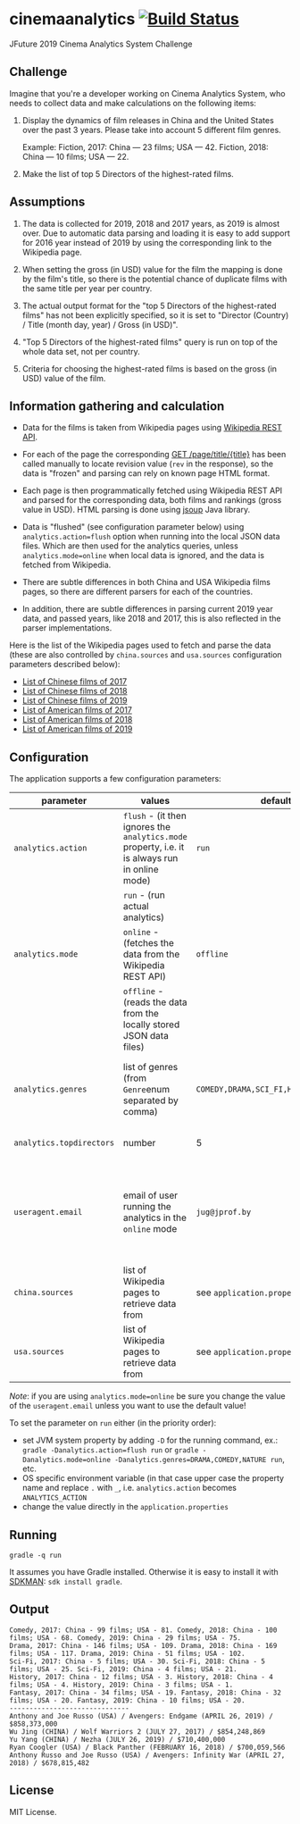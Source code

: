 # cinemaanalytics [![Build Status](https://travis-ci.org/zshamrock/cinemaanalytics.svg?branch=master)](https://travis-ci.org/zshamrock/cinemaanalytics) 

JFuture 2019 Cinema Analytics System Challenge

## Challenge

Imagine that you're a developer working on Cinema Analytics System, who needs to collect data and make calculations on the following items:
 
1. Display the dynamics of film releases in China and the United States over the past 3 years. Please take into account 5 different film genres.
 
   Example:
   Fiction, 2017: China — 23 films; USA — 42. Fiction, 2018: China — 10 films; USA — 22.
 
2. Make the list of top 5 Directors of the highest-rated films.

## Assumptions

1. The data is collected for 2019, 2018 and 2017 years, as 2019 is almost over.
Due to automatic data parsing and loading it is easy to add support for 2016 year instead of 2019 by using the corresponding 
link to the Wikipedia page.

2. When setting the gross (in USD) value for the film the mapping is done by the film's title, so there is the potential 
chance of duplicate films with the same title per year per country.

3. The actual output format for the "top 5 Directors of the highest-rated films" has not been explicitly specified, so 
it is set to "Director (Country) / Title (month day, year) / Gross (in USD)".

4. "Top 5 Directors of the highest-rated films" query is run on top of the whole data set, not per country.

5. Criteria for choosing the highest-rated films is based on the gross (in USD) value of the film.

## Information gathering and calculation

- Data for the films is taken from Wikipedia pages using [Wikipedia REST API](https://en.wikipedia.org/api/rest_v1/).

- For each of the page the corresponding [GET /page/title/{title}](https://en.wikipedia.org/api/rest_v1/#/Page%20content/get_page_title__title_)
has been called manually to locate revision value (`rev` in the response), so the data is "frozen" and parsing can rely on known page HTML format.

- Each page is then programmatically fetched using Wikipedia REST API and parsed for the corresponding data, both films 
and rankings (gross value in USD). HTML parsing is done using [jsoup](https://jsoup.org/) Java library.

- Data is "flushed" (see configuration parameter below) using `analytics.action=flush` option when running into the local
JSON data files. Which are then used for the analytics queries, unless `analytics.mode=online` when local data is ignored, 
and the data is fetched from Wikipedia.

- There are subtle differences in both China and USA Wikipedia films pages, so there are different parsers for each of the countries.

- In addition, there are subtle differences in parsing current 2019 year data, and passed years, like 2018 and 2017, this is
also reflected in the parser implementations.

Here is the list of the Wikipedia pages used to fetch and parse the data (these are also controlled by `china.sources` and `usa.sources` 
configuration parameters described below):

- [List of Chinese films of 2017](https://en.wikipedia.org/wiki/List_of_Chinese_films_of_2017)
- [List of Chinese films of 2018](https://en.wikipedia.org/wiki/List_of_Chinese_films_of_2018)
- [List of Chinese films of 2019](https://en.wikipedia.org/wiki/List_of_Chinese_films_of_2019)
- [List of American films of 2017](https://en.wikipedia.org/wiki/List_of_American_films_of_2017)
- [List of American films of 2018](https://en.wikipedia.org/wiki/List_of_American_films_of_2018)
- [List of American films of 2019](https://en.wikipedia.org/wiki/List_of_American_films_of_2019)

## Configuration

The application supports a few configuration parameters:

|parameter| values | default | description |
|---------|--------|---------|-------------|
|`analytics.action`| `flush` - (it then ignores the `analytics.mode` property, i.e. it is always run in online mode)|`run`|action to run|
|                  | `run` - (run actual analytics)                                                                |     |
|`analytics.mode`  | `online` - (fetches the data from the Wikipedia REST API)| `offline` | either read local data or remote |              
|                  | `offline` - (reads the data from the locally stored JSON data files)|  |                                  |
|`analytics.genres`| list of genres (from `Genre`enum separated by comma) | `COMEDY,DRAMA,SCI_FI,HISTORY,FANTASY`| genres to use in the dynamics of film releases analytics |
|`analytics.topdirectors`| number | 5 | number of top directors |
|`useragent.email`| email of user running the analytics in the `online` mode | `jug@jprof.by` | Wikipedia REST API requires to set the contact information in the `User-Agent` header |
|`china.sources`| list of Wikipedia pages to retrieve data from | see `application.properties` | list of china films pages in Wikipedia |
|`usa.sources`| list of Wikipedia pages to retrieve data from | see `application.properties` | list of usa films pages in Wikipedia |

*Note*: if you are using `analytics.mode=online` be sure you change the value of the `useragent.email` unless you want to use the default value!

To set the parameter on `run` either (in the priority order):

- set JVM system property by adding `-D` for the running command, ex.: `gradle -Danalytics.action=flush run` 
or `gradle -Danalytics.mode=online -Danalytics.genres=DRAMA,COMEDY,NATURE run`, etc.
- OS specific environment variable (in that case upper case the property name and replace `.` with `_`, 
i.e. `analytics.action` becomes `ANALYTICS_ACTION`
- change the value directly in the `application.properties`
          
## Running

```
gradle -q run
```

It assumes you have Gradle installed. Otherwise it is easy to install it with [SDKMAN](https://sdkman.io/): `sdk install gradle`.

## Output

```
Comedy, 2017: China - 99 films; USA - 81. Comedy, 2018: China - 100 films; USA - 68. Comedy, 2019: China - 29 films; USA - 75.
Drama, 2017: China - 146 films; USA - 109. Drama, 2018: China - 169 films; USA - 117. Drama, 2019: China - 51 films; USA - 102.
Sci-Fi, 2017: China - 5 films; USA - 30. Sci-Fi, 2018: China - 5 films; USA - 25. Sci-Fi, 2019: China - 4 films; USA - 21.
History, 2017: China - 12 films; USA - 3. History, 2018: China - 4 films; USA - 4. History, 2019: China - 3 films; USA - 1.
Fantasy, 2017: China - 34 films; USA - 19. Fantasy, 2018: China - 32 films; USA - 20. Fantasy, 2019: China - 10 films; USA - 20.
------------------------------
Anthony and Joe Russo (USA) / Avengers: Endgame (APRIL 26, 2019) / $858,373,000
Wu Jing (CHINA) / Wolf Warriors 2 (JULY 27, 2017) / $854,248,869
Yu Yang (CHINA) / Nezha (JULY 26, 2019) / $710,400,000
Ryan Coogler (USA) / Black Panther (FEBRUARY 16, 2018) / $700,059,566
Anthony Russo and Joe Russo (USA) / Avengers: Infinity War (APRIL 27, 2018) / $678,815,482
```

## License

MIT License.